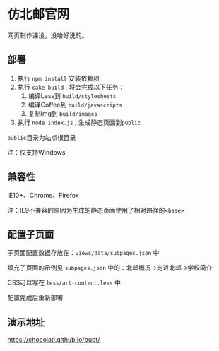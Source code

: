 # 仿北邮官网

网页制作课设，没啥好说的。

## 部署

1. 执行 `npm install` 安装依赖项
2. 执行 `cake build` , 将会完成以下任务：
    1. 编译Less到 `build/stylesheets`
    2. 编译Coffee到 `build/javascripts`
    3. 复制img到 `build/images`
3. 执行 `node index.js` , 生成静态页面到`public`

`public`目录为站点根目录

注：仅支持Windows

## 兼容性

IE10+、Chrome、Firefox

注：IE9不兼容的原因为生成的静态页面使用了相对路径的`<base>`

## 配置子页面

子页面配置数据存放在：`views/data/subpages.json` 中

填充子页面的示例见 `subpages.json` 中的：北邮概况->走进北邮->学校简介

CSS可以写在 `less/art-content.less` 中

配置完成后重新部署

## 演示地址

<https://chocolatl.github.io/bupt/>